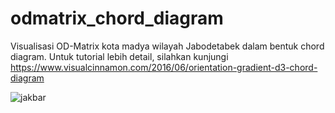 # odmatrix_chord_diagram
Visualisasi OD-Matrix kota madya wilayah Jabodetabek dalam bentuk chord diagram. Untuk tutorial lebih detail, silahkan kunjungi https://www.visualcinnamon.com/2016/06/orientation-gradient-d3-chord-diagram


![jakbar](https://user-images.githubusercontent.com/48954802/77220004-f38e0680-6b6d-11ea-892d-b23390a2784e.png)
